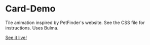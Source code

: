 # Card-Demo

Tile animation inspired by PetFinder's website. See the CSS file for instructions. Uses Bulma.

[See it live!](https://skmanik.github.io/Card-Demo/)
